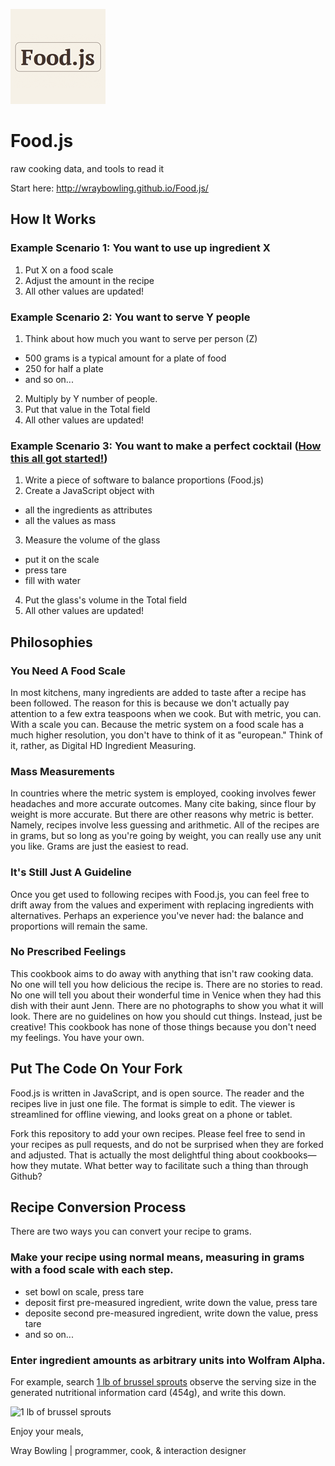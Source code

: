 ![Image Food.js](food.js.png)

# Food.js
raw cooking data, and tools to read it

Start here: http://wraybowling.github.io/Food.js/

## How It Works

### Example Scenario 1: You want to use up ingredient X

 1. Put X on a food scale
 2. Adjust the amount in the recipe
 5. All other values are updated!

### Example Scenario 2: You want to serve Y people

 1. Think about how much you want to serve per person (Z)
  - 500 grams is a typical amount for a plate of food
  - 250 for half a plate
  - and so on...
 2. Multiply by Y number of people.
 2. Put that value in the Total field
 5. All other values are updated!

### Example Scenario 3: You want to make a perfect cocktail ([How this all got started!](https://vine.co/v/eZaqYpDBW1j/))

 1. Write a piece of software to balance proportions (Food.js)
 2. Create a JavaScript object with
  - all the ingredients as attributes
  - all the values as mass
 3. Measure the volume of the glass
  - put it on the scale
  - press tare
  - fill with water
 4. Put the glass's volume in the Total field
 5. All other values are updated!

## Philosophies

### You Need A Food Scale
In most kitchens, many ingredients are added to taste after a recipe has been followed. The reason for this is because we don't actually pay attention to a few extra teaspoons when we cook. But with metric, you can. With a scale you can. Because the metric system on a food scale has a much higher resolution, you don't have to think of it as "european." Think of it, rather, as Digital HD Ingredient Measuring.

### Mass Measurements
In countries where the metric system is employed, cooking involves fewer headaches and more accurate outcomes. Many cite baking, since flour by weight is more accurate. But there are other reasons why metric is better. Namely, recipes involve less guessing and arithmetic. All of the recipes are in grams, but so long as you're going by weight, you can really use any unit you like. Grams are just the easiest to read.

### It's Still Just A Guideline
Once you get used to following recipes with Food.js, you can feel free to drift away from the values and experiment with replacing ingredients with alternatives. Perhaps an experience you've never had: the balance and proportions will remain the same.

### No Prescribed Feelings
This cookbook aims to do away with anything that isn't raw cooking data. No one will tell you how delicious the recipe is. There are no stories to read. No one will tell you about their wonderful time in Venice when they had this dish with their aunt Jenn. There are no photographs to show you what it will look. There are no guidelines on how you should cut things. Instead, just be creative! This cookbook has none of those things because you don't need my feelings. You have your own.

## Put The Code On Your Fork
Food.js is written in JavaScript, and is open source. The reader and the recipes live in just one file. The format is simple to edit. The viewer is streamlined for offline viewing, and looks great on a phone or tablet.

Fork this repository to add your own recipes. Please feel free to send in your recipes as pull requests, and do not be surprised when they are forked and adjusted. That is actually the most delightful thing about cookbooks—how they mutate. What better way to facilitate such a thing than through Github?

## Recipe Conversion Process
There are two ways you can convert your recipe to grams.

### Make your recipe using normal means, measuring in grams with a food scale with each step.
- set bowl on scale, press tare
- deposit first pre-measured ingredient, write down the value, press tare
- deposite second pre-measured ingredient, write down the value, press tare
- and so on...

### Enter ingredient amounts as arbitrary units into Wolfram Alpha.
For example, search [1 lb of brussel sprouts](https://www.wolframalpha.com/input/?i=1+lb+of+brussel+sprouts)
observe the serving size in the generated nutritional information card (454g), and write this down.

![1 lb of brussel sprouts](https://www4d.wolframalpha.com/Calculate/MSP/MSP4770223gdegd70cg388500002eaae38h4ff0g954?MSPStoreType=image/gif&s=31)

Enjoy your meals,


Wray Bowling | programmer, cook, & interaction designer
